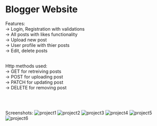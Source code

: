 # Blogger Website

Features:  <br/>
-> Login, Registration with validations <br/>
-> All posts with likes functionality <br/>
-> Upload new post <br/>
-> User profile with thier posts <br/>
-> Edit, delete posts <br/> <br/>

Http methods used: <br/>
-> GET for retreiving posts <br/>
-> POST for uploading post <br/>
-> PATCH for updating post <br/>
-> DELETE for removing post

 <br/> <br/>

Screenshots:
![project1](https://github.com/user-attachments/assets/0405b0de-42aa-434c-9d50-39293048b24e)
![project2](https://github.com/user-attachments/assets/8640d358-293a-4196-89b6-eef871e79a22)
![project3](https://github.com/user-attachments/assets/052051f4-b435-49a3-beba-e85423204f19)
![project4](https://github.com/user-attachments/assets/ecf71588-9983-4028-99dd-58a0be6eb1f4)
![project5](https://github.com/user-attachments/assets/579d43f7-410a-4bd3-884e-e9077b17a1d0)
![project6](https://github.com/user-attachments/assets/9765c2f7-f437-44a8-8dae-009220daf215)
